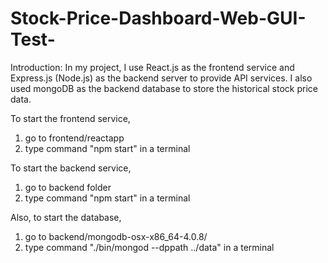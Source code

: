 # Stock-Price-Dashboard-Web-GUI-Test-

Introduction:
In my project, I use React.js as the frontend service and Express.js (Node.js) as the backend 
server to provide API services.
I also used mongoDB as the backend database to store the historical stock price data.

To start the frontend service,
1. go to frontend/reactapp
2. type command "npm start" in a terminal

To start the backend service,
1. go to backend folder
2. type command "npm start" in a terminal

Also, to start the database,
1. go to backend/mongodb-osx-x86_64-4.0.8/
2. type command "./bin/mongod --dppath ../data" in a terminal
